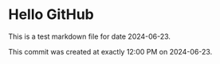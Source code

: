 # Hello GitHub
This is a test markdown file for date 2024-06-23.

This commit was created at exactly 12:00 PM on 2024-06-23.
